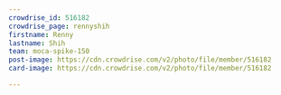 ```yaml
---
crowdrise_id: 516182
crowdrise_page: rennyshih
firstname: Renny
lastname: Shih
team: moca-spike-150
post-image: https://cdn.crowdrise.com/v2/photo/file/member/516182
card-image: https://cdn.crowdrise.com/v2/photo/file/member/516182

---
```


